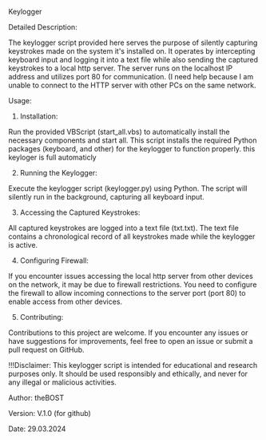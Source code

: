 Keylogger

Detailed Description:

The keylogger script provided here serves the purpose of silently capturing keystrokes made on the system it's installed on. It operates by intercepting keyboard input and logging it into a text file while also sending the captured keystrokes to a local http server. The server runs on the localhost IP address and utilizes port 80 for communication. (I need help because I am unable to connect to the HTTP server with other PCs on the same network.

Usage:

1) Installation:

Run the provided VBScript (start_all.vbs) to automatically install the necessary components and start all.
This script installs the required Python packages (keyboard, and other) for the keylogger to function properly.
this keyloger is full automaticly


2) Running the Keylogger:

Execute the keylogger script (keylogger.py) using Python.
The script will silently run in the background, capturing all keyboard input.


3) Accessing the Captured Keystrokes:

All captured keystrokes are logged into a text file (txt.txt).
The text file contains a chronological record of all keystrokes made while the keylogger is active.


4) Configuring Firewall:

If you encounter issues accessing the local http server from other devices on the network, it may be due to firewall restrictions.
You need to configure the firewall to allow incoming connections to the server port (port 80) to enable access from other devices.


5) Contributing:

Contributions to this project are welcome. If you encounter any issues or have suggestions for improvements, feel free to open an issue or submit a pull request on GitHub.


!!!Disclaimer:
This keylogger script is intended for educational and research purposes only. It should be used responsibly and ethically, and never for any illegal or malicious activities.


Author:
theBOST

Version:
V.1.0 (for github)

Date:
29.03.2024
